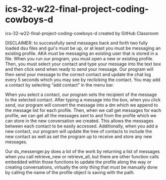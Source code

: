 # ics-32-w22-final-project-coding-cowboys-d
ics-32-w22-final-project-coding-cowboys-d created by GitHub Classroom

DISCLAIMER: to successfully send messages back and forth two fully loaded dsu files and gui's must be up, or at least you must be messaging an existing profile. AKA must be messaging an existing user that is stored in a file.
When you run our program, you must open a new or existing profile. 
Then, you must select your contact and type your message into the text box and then click send when ready to send your
message. Our program will then send your message to the correct contact and update the chat log every 5 seconds which you
may see by reclicking the contact. You may add a contact by selecting “add contact” in the menu bar. 

When you select a contact, our program sets the recipient of the message to the selected contact. 
After typing a message into the box, when you click send, our program will convert the message into a dm which we 
append to the message list for each profile. Then, when we call get messages for each profile, we can get all the 
messages sent to and from the profile which we can store in the new conversation we created. This allows the messages 
between each contact to be easily accessed. Additionally, when you add a new contact, our program will update the tree 
of contacts to include the new contact as well as set the program up to receive and store any new messages. 

Our ds_messenger.py does a lot of the work by returning a list of messages when you call retrieve_new or retrieve_all, but
there are other function calls embedded within those functions to update the profile along the way or creating conversations, 
virtually the only thing that must be manually done by calling the name of the profile object is saving with the path.
